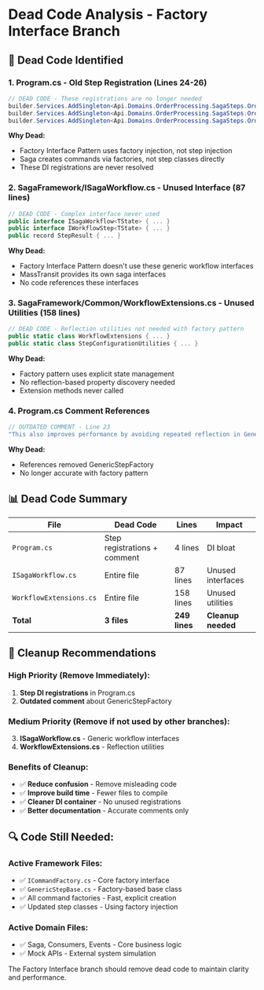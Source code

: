 # Dead Code Analysis - Factory Interface Branch

## 🚨 **Dead Code Identified**

### **1. Program.cs - Old Step Registration (Lines 24-26)**
```csharp
// DEAD CODE - These registrations are no longer needed
builder.Services.AddSingleton<Api.Domains.OrderProcessing.SagaSteps.OrderCreateStep>();
builder.Services.AddSingleton<Api.Domains.OrderProcessing.SagaSteps.OrderProcessStep>();
builder.Services.AddSingleton<Api.Domains.OrderProcessing.SagaSteps.OrderShipStep>();
```

**Why Dead:**
- Factory Interface Pattern uses factory injection, not step injection
- Saga creates commands via factories, not step classes directly
- These DI registrations are never resolved

### **2. SagaFramework/ISagaWorkflow.cs - Unused Interface (87 lines)**
```csharp
// DEAD CODE - Complex interface never used
public interface ISagaWorkflow<TState> { ... }
public interface IWorkflowStep<TState> { ... }
public record StepResult { ... }
```

**Why Dead:**
- Factory Interface Pattern doesn't use these generic workflow interfaces
- MassTransit provides its own saga interfaces
- No code references these interfaces

### **3. SagaFramework/Common/WorkflowExtensions.cs - Unused Utilities (158 lines)**
```csharp
// DEAD CODE - Reflection utilities not needed with factory pattern
public static class WorkflowExtensions { ... }
public static class StepConfigurationUtilities { ... }
```

**Why Dead:**
- Factory pattern uses explicit state management
- No reflection-based property discovery needed
- Extension methods never called

### **4. Program.cs Comment References**
```csharp
// OUTDATED COMMENT - Line 23
"This also improves performance by avoiding repeated reflection in GenericStepFactory"
```

**Why Dead:**
- References removed GenericStepFactory
- No longer accurate with factory pattern

## 📊 **Dead Code Summary**

| **File** | **Dead Code** | **Lines** | **Impact** |
|----------|---------------|-----------|------------|
| `Program.cs` | Step registrations + comment | 4 lines | DI bloat |
| `ISagaWorkflow.cs` | Entire file | 87 lines | Unused interfaces |
| `WorkflowExtensions.cs` | Entire file | 158 lines | Unused utilities |
| **Total** | **3 files** | **249 lines** | **Cleanup needed** |

## 🎯 **Cleanup Recommendations**

### **High Priority (Remove Immediately):**
1. **Step DI registrations** in Program.cs
2. **Outdated comment** about GenericStepFactory

### **Medium Priority (Remove if not used by other branches):**
3. **ISagaWorkflow.cs** - Generic workflow interfaces
4. **WorkflowExtensions.cs** - Reflection utilities

### **Benefits of Cleanup:**
- ✅ **Reduce confusion** - Remove misleading code
- ✅ **Improve build time** - Fewer files to compile
- ✅ **Cleaner DI container** - No unused registrations
- ✅ **Better documentation** - Accurate comments only

## 🔍 **Code Still Needed:**

### **Active Framework Files:**
- ✅ `ICommandFactory.cs` - Core factory interface
- ✅ `GenericStepBase.cs` - Factory-based base class
- ✅ All command factories - Fast, explicit creation
- ✅ Updated step classes - Using factory injection

### **Active Domain Files:**
- ✅ Saga, Consumers, Events - Core business logic
- ✅ Mock APIs - External system simulation

The Factory Interface branch should remove dead code to maintain clarity and performance.
